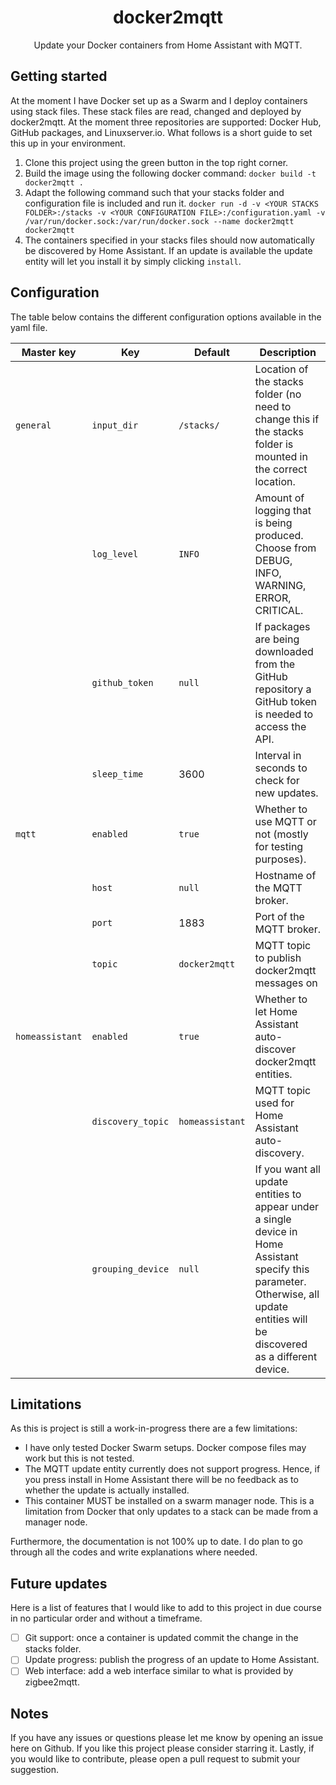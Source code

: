<div style="text-align: center;">
<h1>docker2mqtt</h1>
Update your Docker containers from Home Assistant with MQTT.
</div>

## Getting started
At the moment I have Docker set up as a Swarm and I deploy containers using stack files. These stack files are read, changed and deployed by docker2mqtt. At the moment three repositories are supported: Docker Hub, GitHub packages, and Linuxserver.io. What follows is a short guide to set this up in your environment.

1. Clone this project using the green button in the top right corner.
2. Build the image using the following docker command: `docker build -t docker2mqtt .`
3. Adapt the following command such that your stacks folder and configuration file is included and run it. `docker run -d -v <YOUR STACKS FOLDER>:/stacks -v <YOUR CONFIGURATION FILE>:/configuration.yaml -v /var/run/docker.sock:/var/run/docker.sock --name docker2mqtt docker2mqtt`
4. The containers specified in your stacks files should now automatically be discovered by Home Assistant. If an update is available the update entity will let you install it by simply clicking `install`.

## Configuration
The table below contains the different configuration options available in the yaml file.

| Master key | Key | Default | Description |
|------------|-----|--------|-------------|
|`general`   |`input_dir` | `/stacks/` | Location of the stacks folder (no need to change this if the stacks folder is mounted in the correct location. |
|  | `log_level` | `INFO` | Amount of logging that is being produced. Choose from DEBUG, INFO, WARNING, ERROR, CRITICAL. |
|| `github_token` | `null `| If packages are being downloaded from the GitHub repository a GitHub token is needed to access the API. |
||`sleep_time`| 3600 | Interval in seconds to check for new updates. |
|`mqtt`| `enabled` | `true` | Whether to use MQTT or not (mostly for testing purposes). |
|| `host` | `null` | Hostname of the MQTT broker. |
|| `port` | 1883 | Port of the MQTT broker. |
|| `topic` | `docker2mqtt` | MQTT topic to publish docker2mqtt messages on |
|`homeassistant`| `enabled` | `true` | Whether to let Home Assistant auto-discover docker2mqtt entities. |
|| `discovery_topic` | `homeassistant` | MQTT topic used for Home Assistant auto-discovery. |
|| `grouping_device` | `null` | If you want all update entities to appear under a single device in Home Assistant specify this parameter. Otherwise, all update entities will be discovered as a different device. |

## Limitations
As this is project is still a work-in-progress there are a few limitations: 
- I have only tested Docker Swarm setups. Docker compose files may work but this is not tested.
- The MQTT update entity currently does not support progress. Hence, if you press install in Home Assistant there will be no feedback as to whether the update is actually installed.
- This container MUST be installed on a swarm manager node. This is a limitation from Docker that only updates to a stack can be made from a manager node.

Furthermore, the documentation is not 100% up to date. I do plan to go through all the codes and write explanations where needed.

## Future updates
Here is a list of features that I would like to add to this project in due course in no particular order and without a timeframe. 
- [ ] Git support: once a container is updated commit the change in the stacks folder. 
- [ ] Update progress: publish the progress of an update to Home Assistant.
- [ ] Web interface: add a web interface similar to what is provided by zigbee2mqtt. 

## Notes
If you have any issues or questions please let me know by opening an issue here on Github. If you like this project please consider starring it. Lastly, if you would like to contribute, please open a pull request to submit your suggestion.